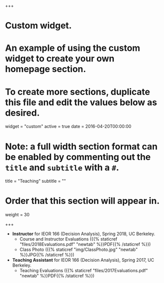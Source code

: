 +++
# Custom widget.
# An example of using the custom widget to create your own homepage section.
# To create more sections, duplicate this file and edit the values below as desired.
widget = "custom"
active = true
date = 2016-04-20T00:00:00

# Note: a full width section format can be enabled by commenting out the `title` and `subtitle` with a `#`.
title = "Teaching"
subtitle = ""

# Order that this section will appear in.
weight = 30

+++

* __Instructor__ for IEOR 166 (Decision Analysis), Spring 2018, UC Berkeley.
	* Course and Instructor Evaluations ({{% staticref "files/2018Evaluations.pdf" "newtab" %}}PDF{{% /staticref %}})
	* Class Photo ({{% staticref "img/ClassPhoto.jpg" "newtab" %}}JPG{{% /staticref %}})
* __Teaching Assistant__ for IEOR 166 (Decision Analysis), Spring 2017, UC Berkeley. 
	* Teaching Evaluations ({{% staticref "files/2017Evaluations.pdf" "newtab" %}}PDF{{% /staticref %}})
